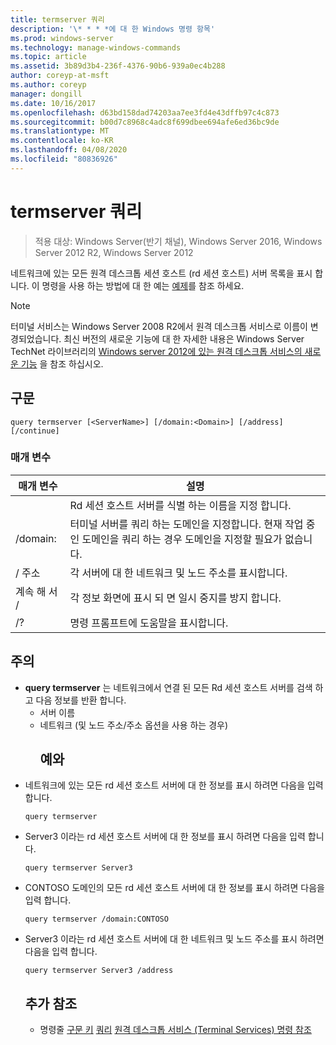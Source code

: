 ```yaml
---
title: termserver 쿼리
description: '\* * * *에 대 한 Windows 명령 항목'
ms.prod: windows-server
ms.technology: manage-windows-commands
ms.topic: article
ms.assetid: 3b89d3b4-236f-4376-90b6-939a0ec4b288
author: coreyp-at-msft
ms.author: coreyp
manager: dongill
ms.date: 10/16/2017
ms.openlocfilehash: d63bd158dad74203aa7ee3fd4e43dffb97c4c873
ms.sourcegitcommit: b00d7c8968c4adc8f699dbee694afe6ed36bc9de
ms.translationtype: MT
ms.contentlocale: ko-KR
ms.lasthandoff: 04/08/2020
ms.locfileid: "80836926"
---
```

# <a name="query-termserver"></a>termserver 쿼리

>적용 대상: Windows Server(반기 채널), Windows Server 2016, Windows Server 2012 R2, Windows Server 2012

네트워크에 있는 모든 원격 데스크톱 세션 호스트 (rd 세션 호스트) 서버 목록을 표시 합니다.
이 명령을 사용 하는 방법에 대 한 예는 [예제](#BKMK_examples)를 참조 하세요.
> [!NOTE]
> 터미널 서비스는 Windows Server 2008 R2에서 원격 데스크톱 서비스로 이름이 변경되었습니다. 최신 버전의 새로운 기능에 대 한 자세한 내용은 Windows Server TechNet 라이브러리의 [Windows server 2012에 있는 원격 데스크톱 서비스의 새로운 기능](https://technet.microsoft.com/library/hh831527) 을 참조 하십시오.
> ## <a name="syntax"></a>구문
> ```
> query termserver [<ServerName>] [/domain:<Domain>] [/address] [/continue]
> ```
> ### <a name="parameters"></a>매개 변수
> 
> |    매개 변수     |                                                                        설명                                                                         |
> |------------------|------------------------------------------------------------------------------------------------------------------------------------------------------------|
> |   <ServerName>   |                                               Rd 세션 호스트 서버를 식별 하는 이름을 지정 합니다.                                               |
> | /domain:<Domain> | 터미널 서버를 쿼리 하는 도메인을 지정합니다. 현재 작업 중인 도메인을 쿼리 하는 경우 도메인을 지정할 필요가 없습니다. |
> |     / 주소     |                                                  각 서버에 대 한 네트워크 및 노드 주소를 표시합니다.                                                  |
> |    계속 해 서 /     |                                              각 정보 화면에 표시 되 면 일시 중지를 방지 합니다.                                               |
> |        /?        |                                                            명령 프롬프트에 도움말을 표시합니다.                                                            |
> 
> ## <a name="remarks"></a>주의
> - **query termserver** 는 네트워크에서 연결 된 모든 Rd 세션 호스트 서버를 검색 하 고 다음 정보를 반환 합니다.
>   - 서버 이름
>   - 네트워크 (및 노드 주소/주소 옵션을 사용 하는 경우)
>     ## <a name="examples"></a><a name=BKMK_examples></a>예와
> - 네트워크에 있는 모든 rd 세션 호스트 서버에 대 한 정보를 표시 하려면 다음을 입력 합니다.
>   ```
>   query termserver
>   ```
> - Server3 이라는 rd 세션 호스트 서버에 대 한 정보를 표시 하려면 다음을 입력 합니다.
>   ```
>   query termserver Server3
>   ```
> - CONTOSO 도메인의 모든 rd 세션 호스트 서버에 대 한 정보를 표시 하려면 다음을 입력 합니다.
>   ```
>   query termserver /domain:CONTOSO
>   ```
> - Server3 이라는 rd 세션 호스트 서버에 대 한 네트워크 및 노드 주소를 표시 하려면 다음을 입력 합니다.
>   ```
>   query termserver Server3 /address
>   ```
>   ## <a name="additional-references"></a>추가 참조
>   - 명령줄 [구문 키](command-line-syntax-key.md)
>   [쿼리](query.md)
>   [원격 데스크톱 서비스 (Terminal Services) 명령 참조](remote-desktop-services-terminal-services-command-reference.md)
